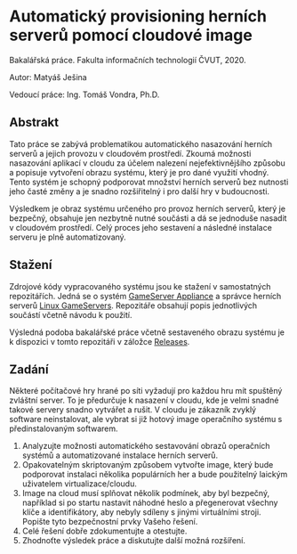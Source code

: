 # Automatický provisioning herních serverů pomocí cloudové image

Bakalářská práce. Fakulta informačních technologií ČVUT, 2020.

Autor: Matyáš Ješina

Vedoucí práce: Ing. Tomáš Vondra, Ph.D.

## Abstrakt

Tato práce se zabývá problematikou automatického nasazování herních serverů a jejich provozu v cloudovém prostředí.
Zkoumá možnosti nasazování aplikací v cloudu za účelem nalezení nejefektivnějšího způsobu
a popisuje vytvoření obrazu systému, který je pro dané využití vhodný. Tento systém je schopný podporovat množství herních serverů
bez nutnosti jeho časté změny a je snadno rozšiřitelný i pro další hry v budoucnosti.

Výsledkem je obraz systému určeného pro provoz herních serverů, který je bezpečný, obsahuje jen nezbytně nutné součásti a dá se jednoduše nasadit v cloudovém prostředí.
Celý proces jeho sestavení a následné instalace serveru je plně automatizovaný.

## Stažení

Zdrojové kódy vypracovaného systému jsou ke stažení v samostatných repozitářích. Jedná se o systém [GameServer Appliance](https://github.com/jesinmat/tkl-gameserver) a správce herních serverů [Linux GameServers](https://github.com/jesinmat/linux-gameservers). Repozitáře obsahují popis jednotlivých součástí včetně návodu k použití.

Výsledná podoba bakalářské práce včetně sestaveného obrazu systému je k dispozici v tomto repozitáři v záložce [Releases](https://github.com/jesinmat/bakalarska-prace/releases).

## Zadání

Některé počítačové hry hrané po síti vyžadují pro každou hru mít spuštěný zvláštní server. To je předurčuje
k nasazení v cloudu, kde je velmi snadné takové servery snadno vytvářet a rušit. V cloudu je zákazník zvyklý
software neinstalovat, ale vybrat si již hotový image operačního systému s předinstalovaným softwarem.
1. Analyzujte možnosti automatického sestavování obrazů operačních systémů a automatizované instalace
herních serverů.
2. Opakovatelným skriptovaným způsobem vytvořte image, který bude podporovat instalaci několika
populárních her a bude použitelný laickým uživatelem virtualizace/cloudu.
3. Image na cloud musí splňovat několik podmínek, aby byl bezpečný, například si po startu nastavit
náhodné heslo a přegenerovat všechny klíče a identifikátory, aby nebyly sdíleny s jinými virtuálními stroji.
Popište tyto bezpečnostní prvky Vašeho řešení.
4. Celé řešení dobře zdokumentujte a otestujte.
5. Zhodnoťte výsledek práce a diskutujte další možná rozšíření.